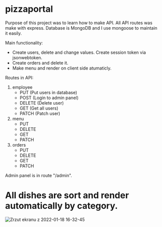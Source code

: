 # pizzaportal
Purpose of this project was to learn how to make API. All API routes was make with express. Database is MongoDB and I use mongoose to maintain it easily.



Main functionality:  
- Create users, delete and change values. Create session token via jsonwebtoken.
- Create orders and delete it.
- Make menu and render on client side atumaticly.

Routes in API:

1. employee
   - PUT (Put users in database)
   - POST (Login to admin panel)
   - DELETE (Delete user)
   - GET (Get all users)
   - PATCH (Patch user)
2. menu
   - PUT
   - DELETE
   - GET
   - PATCH
3. orders
   - PUT
   - DELETE
   - GET
   - PATCH
   
Admin panel is in route "/admin".

# All dishes are sort and render automatically by category.
![Zrzut ekranu z 2022-01-18 16-32-45](https://user-images.githubusercontent.com/22731382/149967884-9220bf2b-a40f-4b2a-8757-8aed6dfc4b76.png)
